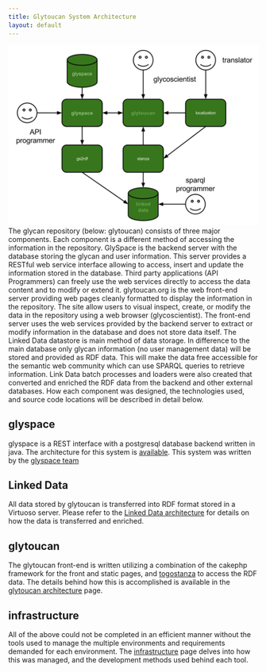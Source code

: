 ```yaml
---
title: Glytoucan System Architecture
layout: default
---
```

![Glytoucan System Architecture diagram](/images/glytoucan-system-architecture.svg)
The glycan repository (below: glytoucan) consists of three major components.  Each component is a different method of accessing the information in the repository.  GlySpace is the backend server with the database storing the glycan and user information.  This server provides a RESTful web service interface allowing to access, insert and update the information stored in the database.  Third party applications (API Programmers) can freely use the web services directly to access the data content and to modify or extend it.  glytoucan.org is the web front-end server providing web pages cleanly formatted to display the information in the repository.  The site allow users to visual inspect, create, or modify the data in the repository using a web browser (glycoscientist).  The front-end server uses the web services provided by the backend server to extract or modify information in the database and does not store data itself.  The Linked Data datastore is main method of data storage.  In difference to the main database only glycan information (no user management data) will be stored and provided as RDF data.  This will make the data free accessible for the semantic web community which can use SPARQL queries to retrieve information.  Link Data batch processes and loaders were also created that converted and enriched the RDF data from the backend and other external databases.  How each component was designed, the technologies used, and source code locations will be described in detail below.

## glyspace

glyspace is a REST interface with a postgresql database backend written in java.  The architecture for this system is [available](glyspace).  This system was written by the [glyspace team](http://glyspace.org)  

## Linked Data

All data stored by glytoucan is transferred into RDF format stored in a Virtuoso server.  Please refer to the [Linked Data architecture](quadstore) for details on how the data is transferred and enriched.

## glytoucan

The glytoucan front-end is written utilizing a combination of the cakephp framework for the front and static pages, and [togostanza](http://www.togostanza.org/) to access the RDF data.  The details behind how this is accomplished is available in the [glytoucan architecture](glytoucan) page.

## infrastructure

All of the above could not be completed in an efficient manner without the tools used to manage the multiple environments and requirements demanded for each environment.  The [infrastructure](infrastructure) page delves into how this was managed, and the development methods used behind each tool.